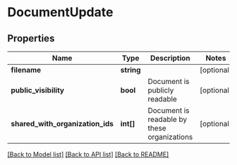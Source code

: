 # DocumentUpdate

## Properties
Name | Type | Description | Notes
------------ | ------------- | ------------- | -------------
**filename** | **string** |  | [optional] 
**public_visibility** | **bool** | Document is publicly readable | [optional] 
**shared_with_organization_ids** | **int[]** | Document is readable by these organizations | [optional] 

[[Back to Model list]](../README.md#documentation-for-models) [[Back to API list]](../README.md#documentation-for-api-endpoints) [[Back to README]](../README.md)


